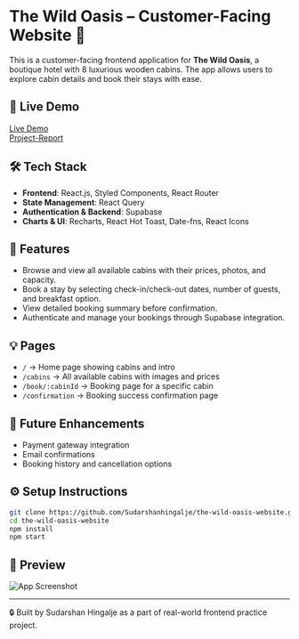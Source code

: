 # The Wild Oasis – Customer-Facing Website 🌴

This is a customer-facing frontend application for **The Wild Oasis**, a boutique hotel with 8 luxurious wooden cabins. The app allows users to explore cabin details and book their stays with ease.

## 🔗 Live Demo
[Live Demo](https://the-wild-oasis-website-cabins.vercel.app/)
<br>
[Project-Report](https://github.com/user-attachments/files/21150047/The_Wild_Oasis_Customer_Website_Report.docx)



## 🛠 Tech Stack
- **Frontend**: React.js, Styled Components, React Router
- **State Management**: React Query
- **Authentication & Backend**: Supabase
- **Charts & UI**: Recharts, React Hot Toast, Date-fns, React Icons

## 📁 Features
- Browse and view all available cabins with their prices, photos, and capacity.
- Book a stay by selecting check-in/check-out dates, number of guests, and breakfast option.
- View detailed booking summary before confirmation.
- Authenticate and manage your bookings through Supabase integration.

## 💡 Pages
- `/` → Home page showing cabins and intro
- `/cabins` → All available cabins with images and prices
- `/book/:cabinId` → Booking page for a specific cabin
- `/confirmation` → Booking success confirmation page

## 🧩 Future Enhancements
- Payment gateway integration
- Email confirmations
- Booking history and cancellation options

## ⚙️ Setup Instructions
```bash
git clone https://github.com/Sudarshanhingalje/the-wild-oasis-website.git
cd the-wild-oasis-website
npm install
npm start
```

## 📸 Preview

![App Screenshot](https://github.com/Sudarshanhingalje/the-wild-oasis-website/raw/main/assets/images/hero.png)

---

🔒 Built by Sudarshan Hingalje as a part of real-world frontend practice project.

